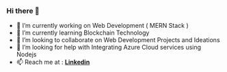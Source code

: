 ### Hi there 👋

- 🔭 I’m currently working on Web Development ( MERN Stack )
- 🌱 I’m currently learning Blockchain Technology
- 👯 I’m looking to collaborate on Web Development Projects and Ideations
- 🤔 I’m looking for help with Integrating Azure Cloud services using Nodejs
- 📫 Reach me at : [**Linkedin**](https://www.linkedin.com/in/karmanya-verma-5b1b0a1b5/)
